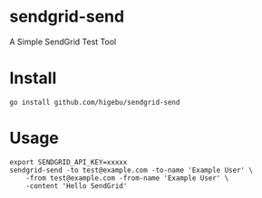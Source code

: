 # sendgrid-send

A Simple SendGrid Test Tool

# Install

```shell
go install github.com/higebu/sendgrid-send
```

# Usage

```shell
export SENDGRID_API_KEY=xxxxx
sendgrid-send -to test@example.com -to-name 'Example User' \
	-from test@example.com -from-name 'Example User' \
	-content 'Hello SendGrid'
```
